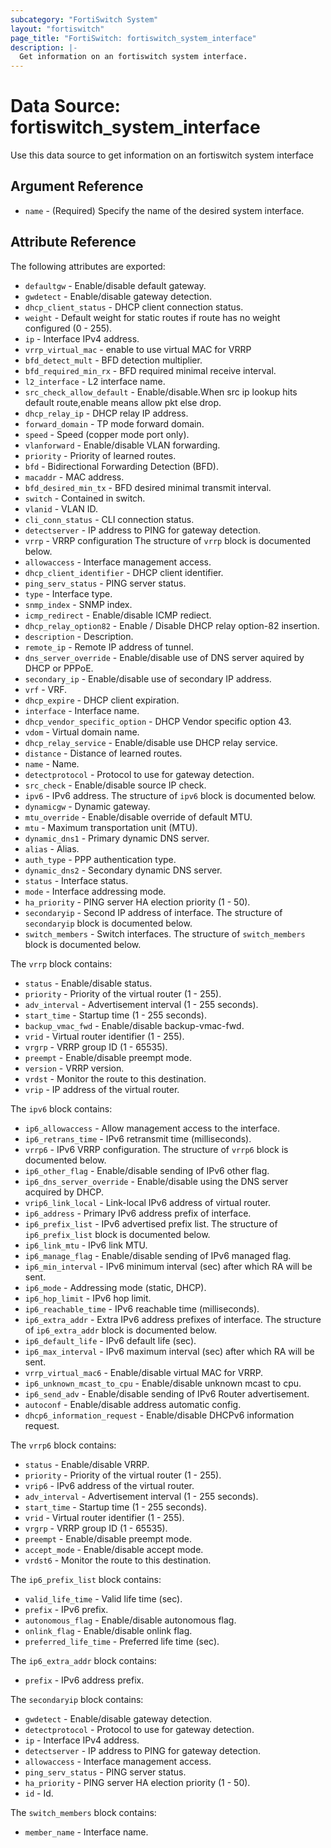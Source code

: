 ```yaml
---
subcategory: "FortiSwitch System"
layout: "fortiswitch"
page_title: "FortiSwitch: fortiswitch_system_interface"
description: |-
  Get information on an fortiswitch system interface.
---
```


# Data Source: fortiswitch_system_interface
Use this data source to get information on an fortiswitch system interface

## Argument Reference

* `name` - (Required) Specify the name of the desired system interface.

## Attribute Reference

The following attributes are exported:

* `defaultgw` - Enable/disable default gateway.
* `gwdetect` - Enable/disable gateway detection.
* `dhcp_client_status` - DHCP client connection status.
* `weight` - Default weight for static routes if route has no weight configured (0 - 255).
* `ip` - Interface IPv4 address.
* `vrrp_virtual_mac` - enable to use virtual MAC for VRRP
* `bfd_detect_mult` - BFD detection multiplier.
* `bfd_required_min_rx` - BFD required minimal receive interval.
* `l2_interface` - L2 interface name.
* `src_check_allow_default` - Enable/disable.When src ip lookup hits default route,enable means allow pkt else drop.
* `dhcp_relay_ip` - DHCP relay IP address.
* `forward_domain` - TP mode forward domain.
* `speed` - Speed (copper mode port only).
* `vlanforward` - Enable/disable VLAN forwarding.
* `priority` - Priority of learned routes.
* `bfd` - Bidirectional Forwarding Detection (BFD).
* `macaddr` - MAC address.
* `bfd_desired_min_tx` - BFD desired minimal transmit interval.
* `switch` - Contained in switch.
* `vlanid` - VLAN ID.
* `cli_conn_status` - CLI connection status.
* `detectserver` - IP address to PING for gateway detection.
* `vrrp` - VRRP configuration The structure of `vrrp` block is documented below.
* `allowaccess` - Interface management access.
* `dhcp_client_identifier` - DHCP client identifier.
* `ping_serv_status` - PING server status.
* `type` - Interface type.
* `snmp_index` - SNMP index.
* `icmp_redirect` - Enable/disable ICMP rediect.
* `dhcp_relay_option82` - Enable / Disable DHCP relay option-82 insertion.
* `description` - Description.
* `remote_ip` - Remote IP address of tunnel.
* `dns_server_override` - Enable/disable use of DNS server aquired by DHCP or PPPoE.
* `secondary_ip` - Enable/disable use of secondary IP address.
* `vrf` - VRF.
* `dhcp_expire` - DHCP client expiration.
* `interface` - Interface name.
* `dhcp_vendor_specific_option` - DHCP Vendor specific option 43.
* `vdom` - Virtual domain name.
* `dhcp_relay_service` - Enable/disable use DHCP relay service.
* `distance` - Distance of learned routes.
* `name` - Name.
* `detectprotocol` - Protocol to use for gateway detection.
* `src_check` - Enable/disable source IP check.
* `ipv6` - IPv6 address. The structure of `ipv6` block is documented below.
* `dynamicgw` - Dynamic gateway.
* `mtu_override` - Enable/disable override of default MTU.
* `mtu` - Maximum transportation unit (MTU).
* `dynamic_dns1` - Primary dynamic DNS server.
* `alias` - Alias.
* `auth_type` - PPP authentication type.
* `dynamic_dns2` - Secondary dynamic DNS server.
* `status` - Interface status.
* `mode` - Interface addressing mode.
* `ha_priority` - PING server HA election priority (1 - 50).
* `secondaryip` - Second IP address of interface. The structure of `secondaryip` block is documented below.
* `switch_members` - Switch interfaces. The structure of `switch_members` block is documented below.

The `vrrp` block contains:

* `status` - Enable/disable status.
* `priority` - Priority of the virtual router (1 - 255).
* `adv_interval` - Advertisement interval (1 - 255 seconds).
* `start_time` - Startup time (1 - 255 seconds).
* `backup_vmac_fwd` - Enable/disable backup-vmac-fwd.
* `vrid` - Virtual router identifier (1 - 255).
* `vrgrp` - VRRP group ID (1 - 65535).
* `preempt` - Enable/disable preempt mode.
* `version` - VRRP version.
* `vrdst` - Monitor the route to this destination.
* `vrip` - IP address of the virtual router.

The `ipv6` block contains:

* `ip6_allowaccess` - Allow management access to the interface.
* `ip6_retrans_time` - IPv6 retransmit time (milliseconds).
* `vrrp6` - IPv6 VRRP configuration. The structure of `vrrp6` block is documented below.
* `ip6_other_flag` - Enable/disable sending of IPv6 other flag.
* `ip6_dns_server_override` - Enable/disable using the DNS server acquired by DHCP.
* `vrip6_link_local` - Link-local IPv6 address of virtual router.
* `ip6_address` - Primary IPv6 address prefix of interface.
* `ip6_prefix_list` - IPv6 advertised prefix list. The structure of `ip6_prefix_list` block is documented below.
* `ip6_link_mtu` - IPv6 link MTU.
* `ip6_manage_flag` - Enable/disable sending of IPv6 managed flag.
* `ip6_min_interval` - IPv6 minimum interval (sec) after which RA will be sent.
* `ip6_mode` - Addressing mode (static, DHCP).
* `ip6_hop_limit` - IPv6 hop limit.
* `ip6_reachable_time` - IPv6 reachable time (milliseconds).
* `ip6_extra_addr` - Extra IPv6 address prefixes of interface. The structure of `ip6_extra_addr` block is documented below.
* `ip6_default_life` - IPv6 default life (sec).
* `ip6_max_interval` - IPv6 maximum interval (sec) after which RA will be sent.
* `vrrp_virtual_mac6` - Enable/disable virtual MAC for VRRP.
* `ip6_unknown_mcast_to_cpu` - Enable/disable unknown mcast to cpu.
* `ip6_send_adv` - Enable/disable sending of IPv6 Router advertisement.
* `autoconf` - Enable/disable address automatic config.
* `dhcp6_information_request` - Enable/disable DHCPv6 information request.

The `vrrp6` block contains:

* `status` - Enable/disable VRRP.
* `priority` - Priority of the virtual router (1 - 255).
* `vrip6` - IPv6 address of the virtual router.
* `adv_interval` - Advertisement interval (1 - 255 seconds).
* `start_time` - Startup time (1 - 255 seconds).
* `vrid` - Virtual router identifier (1 - 255).
* `vrgrp` - VRRP group ID (1 - 65535).
* `preempt` - Enable/disable preempt mode.
* `accept_mode` - Enable/disable accept mode.
* `vrdst6` - Monitor the route to this destination.

The `ip6_prefix_list` block contains:

* `valid_life_time` - Valid life time (sec).
* `prefix` - IPv6 prefix.
* `autonomous_flag` - Enable/disable autonomous flag.
* `onlink_flag` - Enable/disable onlink flag.
* `preferred_life_time` - Preferred life time (sec).

The `ip6_extra_addr` block contains:

* `prefix` - IPv6 address prefix.

The `secondaryip` block contains:

* `gwdetect` - Enable/disable gateway detection.
* `detectprotocol` - Protocol to use for gateway detection.
* `ip` - Interface IPv4 address.
* `detectserver` - IP address to PING for gateway detection.
* `allowaccess` - Interface management access.
* `ping_serv_status` - PING server status.
* `ha_priority` - PING server HA election priority (1 - 50).
* `id` - Id.

The `switch_members` block contains:

* `member_name` - Interface name.

